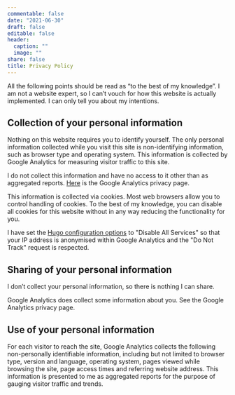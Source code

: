 ```yaml
---
commentable: false
date: "2021-06-30"
draft: false
editable: false
header:
  caption: ""
  image: ""
share: false
title: Privacy Policy
---
```


All the following points should be read as “to the best of my knowledge”. I am not a website expert, so I can’t vouch for how this website is actually implemented. I can only tell you about my intentions.

## Collection of your personal information

Nothing on this website requires you to identify yourself. The only personal information collected while you visit this site is non-identifying information, such as browser type and operating system. This information is collected by Google Analytics for measuring visitor traffic to this site.

I do not collect this information and have no access to it other than as aggregated reports. [Here](https://support.google.com/analytics/answer/6004245) is the Google Analytics privacy page.

This information is collected via cookies. Most web browsers allow you to control handling of cookies. To the best of my knowledge, you can disable all cookies for this website without in any way reducing the functionality for you.

I have set the [Hugo configuration options](https://gohugo.io/about/hugo-and-gdpr/#disable-all-services) to "Disable All Services" so that your IP address is anonymised within Google Analytics and the "Do Not Track" request is respected.

## Sharing of your personal information

I don’t collect your personal information, so there is nothing I can share.

Google Analytics does collect some information about you. See the Google Analytics privacy page.

## Use of your personal information

For each visitor to reach the site, Google Analytics collects the following non-personally identifiable information, including but not limited to browser type, version and language, operating system, pages viewed while browsing the site, page access times and referring website address. This information is presented to me as aggregated reports for the purpose of gauging visitor traffic and trends.